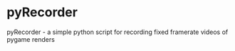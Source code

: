 # pyRecorder
pyRecorder - a simple python script for recording fixed framerate videos of pygame renders
